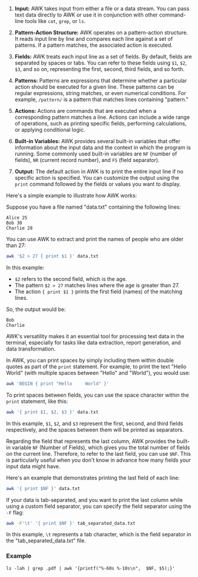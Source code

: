 
1. **Input:** AWK takes input from either a file or a data stream. You can pass text data directly to AWK or use it in conjunction with other command-line tools like `cat`, `grep`, or `ls`.

2. **Pattern-Action Structure:** AWK operates on a pattern-action structure. It reads input line by line and compares each line against a set of patterns. If a pattern matches, the associated action is executed.

3. **Fields:** AWK treats each input line as a set of fields. By default, fields are separated by spaces or tabs. You can refer to these fields using `$1`, `$2`, `$3`, and so on, representing the first, second, third fields, and so forth.

4. **Patterns:** Patterns are expressions that determine whether a particular action should be executed for a given line. These patterns can be regular expressions, string matches, or even numerical conditions. For example, `/pattern/` is a pattern that matches lines containing "pattern."

5. **Actions:** Actions are commands that are executed when a corresponding pattern matches a line. Actions can include a wide range of operations, such as printing specific fields, performing calculations, or applying conditional logic.

6. **Built-in Variables:** AWK provides several built-in variables that offer information about the input data and the context in which the program is running. Some commonly used built-in variables are `NF` (number of fields), `NR` (current record number), and `FS` (field separator).

7. **Output:** The default action in AWK is to print the entire input line if no specific action is specified. You can customize the output using the `print` command followed by the fields or values you want to display.

Here's a simple example to illustrate how AWK works:

Suppose you have a file named "data.txt" containing the following lines:

```
Alice 25
Bob 30
Charlie 28
```

You can use AWK to extract and print the names of people who are older than 27:

```bash
awk '$2 > 27 { print $1 }' data.txt
```

In this example:
- `$2` refers to the second field, which is the age.
- The pattern `$2 > 27` matches lines where the age is greater than 27.
- The action `{ print $1 }` prints the first field (names) of the matching lines.

So, the output would be:

```
Bob
Charlie
```

AWK's versatility makes it an essential tool for processing text data in the terminal, especially for tasks like data extraction, report generation, and data transformation.

In AWK, you can print spaces by simply including them within double quotes as part of the `print` statement. For example, to print the text "Hello     World" (with multiple spaces between "Hello" and "World"), you would use:

```bash
awk 'BEGIN { print "Hello     World" }'
```

To print spaces between fields, you can use the space character within the `print` statement, like this:

```bash
awk '{ print $1, $2, $3 }' data.txt
```

In this example, `$1`, `$2`, and `$3` represent the first, second, and third fields respectively, and the spaces between them will be printed as separators.

Regarding the field that represents the last column, AWK provides the built-in variable `NF` (Number of Fields), which gives you the total number of fields on the current line. Therefore, to refer to the last field, you can use `$NF`. This is particularly useful when you don't know in advance how many fields your input data might have.

Here's an example that demonstrates printing the last field of each line:

```bash
awk '{ print $NF }' data.txt
```

If your data is tab-separated, and you want to print the last column while using a custom field separator, you can specify the field separator using the `-F` flag:

```bash
awk -F'\t' '{ print $NF }' tab_separated_data.txt
```

In this example, `\t` represents a tab character, which is the field separator in the "tab_separated_data.txt" file.

### Example
`ls -lah | grep .pdf | awk '{printf("%-60s %-10s\n",  $NF, $5);}'`
